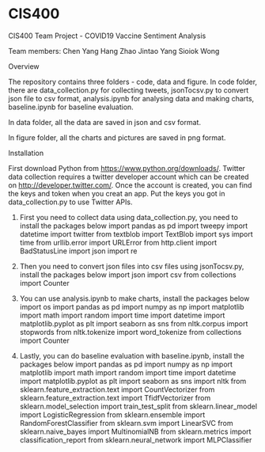 # CIS400
CIS400 Team Project - COVID19 Vaccine Sentiment Analysis

Team members:
Chen Yang
Hang Zhao
Jintao Yang
Sioiok Wong

Overview

The repository contains three folders - code, data and figure.
In code folder, there are data_collection.py for collecting tweets, jsonTocsv.py to convert json file to csv format, analysis.ipynb for analysing data and making charts, baseline.ipynb for baseline evaluation.

In data folder, all the data are saved in json and csv format.

In figure folder, all the charts and pictures are saved in png format.

Installation

First download Python from https://www.python.org/downloads/.
Twitter data collection requires a twitter developer account which can be created on http://developer.twitter.com/.
Once the account is created, you can find the keys and token when you creat an app.
Put the keys you got in data_collection.py to use Twitter APIs.

1. First you need to collect data using data_collection.py, you need to install the packages below
import pandas as pd
import tweepy
import datetime
import twitter
from textblob import TextBlob
import sys
import time
from urllib.error import URLError
from http.client import BadStatusLine
import json
import re

2. Then you need to convert json files into csv files using jsonTocsv.py, install the packages below
import json
import csv
from collections import Counter

3. You can use analysis.ipynb to make charts, install the packages below
import os
import pandas as pd
import numpy as np
import matplotlib
import math
import random
import time
import datetime
import matplotlib.pyplot as plt
import seaborn as sns
from nltk.corpus import stopwords
from nltk.tokenize import word_tokenize
from collections import Counter

4. Lastly, you can do baseline evaluation with baseline.ipynb, install the packages below
import pandas as pd
import numpy as np
import matplotlib
import math
import random
import time
import datetime
import matplotlib.pyplot as plt
import seaborn as sns
import nltk
from sklearn.feature_extraction.text import CountVectorizer
from sklearn.feature_extraction.text import TfidfVectorizer
from sklearn.model_selection import train_test_split
from sklearn.linear_model import LogisticRegression
from sklearn.ensemble import RandomForestClassifier
from sklearn.svm import LinearSVC
from sklearn.naive_bayes import MultinomialNB
from sklearn.metrics import classification_report
from sklearn.neural_network import MLPClassifier
